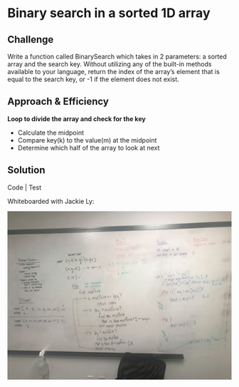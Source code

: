 # Binary search in a sorted 1D array

## Challenge
Write a function called BinarySearch which takes in 2 parameters: a sorted array and the search key. Without utilizing any of the built-in methods available to your language, return the index of the array’s element that is equal to the search key, or -1 if the element does not exist.

## Approach & Efficiency
**Loop to divide the array and check for the key**
- Calculate the midpoint
- Compare key(k) to the value(m) at the midpoint
- Determine which half of the array to look at next

## Solution

Code | Test

Whiteboarded with Jackie Ly:

![Image of whiteboard](../assets/cc03-image.jpg)